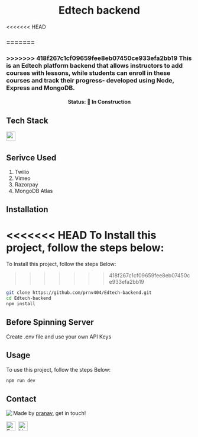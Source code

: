 <h1 align="center">
	Edtech backend
</h1>

<<<<<<< HEAD
<h3 align="">
=======
<h3>
>>>>>>> 418f267c1cf09659fee8eb07450ce933efa2bb19
	This is an Edtech  platform  backend that allows instructors to add courses with lessons, while students can enroll in these courses and track their progress- developed using Node, Express and MongoDB.
</h3>



<h4 align="center">
	Status: 🚧 In Construction
</h4>



## Tech Stack
<img src="https://img.shields.io/badge/Nodejs-05122A?style=flat&logo=node.js" alt="nodejs Badge" height="25">&nbsp;

## Serivce Used 

<ol>
	<li>Twilio</li>
	<li>Vimeo</li>
	<li>Razorpay</li>
	<li> MongoDB Atlas</li>
</ol>


## Installation
<<<<<<< HEAD
To Install this project, follow the steps below:
=======
To Install this project, follow the steps Below:
>>>>>>> 418f267c1cf09659fee8eb07450ce933efa2bb19
```bash
git clone https://github.com/prnv404/Edtech-backend.git
cd Edtech-backend
npm install
```
## Before Spinning Server
 
  Create .env file and use your own API Keys 

## Usage
To use this project, follow the steps Below:

```bash
npm run dev
```

## Contact
<img align="left" src="https://avatars.githubusercontent.com/prnv404?size=100">

Made by [pranav](https://github.com/prnv404), get in touch!

<a href="mailto:pranavofficial404@gmail.com" target="_blank"><img src="https://img.shields.io/badge/Email-D14836?style=flat&logo=gmail&logoColor=white" alt="Email Badge" height="25"></a>&nbsp;
<a href="https://www.linkedin.com/in/pranav s" target="_blank"><img src="https://img.shields.io/badge/Linkedin-0077B5?style=flat&logo=linkedin&logoColor=white" alt="LinkedIn Badge" height="25"></a>&nbsp;

<br clear="left"/>
